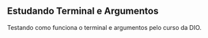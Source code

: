 ## Estudando Terminal e Argumentos

Testando como funciona o terminal e argumentos pelo curso da DIO.